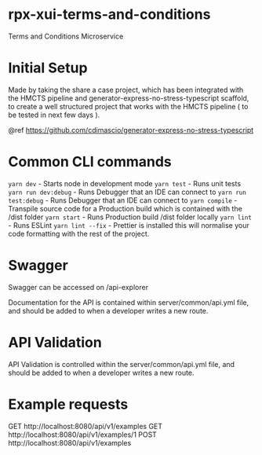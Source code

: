 # rpx-xui-terms-and-conditions
Terms and Conditions Microservice

# Initial Setup

Made by taking the share a case project, which has been integrated with the HMCTS pipeline and
generator-express-no-stress-typescript scaffold, to create a well structured project
that works with the HMCTS pipeline ( to be tested in next few days ).

@ref https://github.com/cdimascio/generator-express-no-stress-typescript

# Common CLI commands

`yarn dev` - Starts node in development mode
`yarn test` - Runs unit tests
`yarn run dev:debug` - Runs Debugger that an IDE can connect to
`yarn run test:debug` - Runs Debugger that an IDE can connect to
`yarn compile` - Transpile source code for a Production build which is contained with the /dist folder
`yarn start` - Runs Production build /dist folder locally
`yarn lint` - Runs ESLint
`yarn lint --fix` - Prettier is installed this will normalise your code formatting with the rest of the project.

# Swagger

Swagger can be accessed on /api-explorer

Documentation for the API is contained within server/common/api.yml file, and should be added to when a developer
writes a new route.

# API Validation

API Validation is controlled within the server/common/api.yml file, and should be added to when a developer
writes a new route.

# Example requests

GET http://localhost:8080/api/v1/examples
GET http://localhost:8080/api/v1/examples/1
POST http://localhost:8080/api/v1/examples

